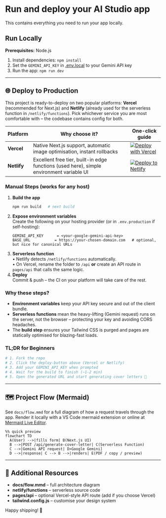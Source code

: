 # Run and deploy your AI Studio app

This contains everything you need to run your app locally.

## Run Locally

**Prerequisites:**  Node.js


<!-- @import "[TOC]" {cmd="toc" depthFrom=1 depthTo=6 orderedList=false} -->

1. Install dependencies:
   `npm install`
2. Set the `GEMINI_API_KEY` in [.env.local](.env.local) to your Gemini API key
3. Run the app:
   `npm run dev`

---

## 🌐 Deploy to Production

This project is ready-to-deploy on two popular platforms: **Vercel** (recommended for Next.js) and **Netlify** (already used for the serverless function in `/netlify/functions`).  Pick whichever service you are most comfortable with – the codebase contains config for both.

| Platform | Why choose it? | One-click guide |
|----------|----------------|-----------------|
| **Vercel** | Native Next.js support, automatic image optimisation, instant rollbacks | [![Deploy with Vercel](https://vercel.com/button)](https://vercel.com/import/project?template=https://github.com/your-username/AI-Personalized-Cover-Letter) |
| **Netlify** | Excellent free tier, built-in edge functions (used here), simple environment variable UI | [![Deploy to Netlify](https://www.netlify.com/img/deploy/button.svg)](https://app.netlify.com/start/deploy?repository=https://github.com/your-username/AI-Personalized-Cover-Letter) |

### Manual Steps (works for **any** host)

1. **Build the app**  
   ```bash
   npm run build   # next build
   ```
2. **Expose environment variables**  
   Create the following on your hosting provider (or in `.env.production` if self-hosting):
   ```env
   GEMINI_API_KEY      = <your-google-gemini-api-key>
   BASE_URL           = https://your-chosen-domain.com   # optional, but nice for canonical URLs
   ```
3. **Serverless function**  
   • Netlify detects `/netlify/functions` automatically.  
   • On Vercel, rename the folder to `/api` **or** create an API route in `pages/api` that calls the same logic.
4. **Deploy**  
   Commit & push – the CI on your platform will take care of the rest.

### Why these steps?

* **Environment variables** keep your API key secure and out of the client bundle.
* **Serverless functions** mean the heavy-lifting (Gemini request) runs on the server, not the browser – protecting your key and avoiding CORS headaches.
* The **build step** ensures your Tailwind CSS is purged and pages are statically optimised for blazing-fast loads.

### TL;DR for Beginners

```bash
# 1. Fork the repo
# 2. Click the deploy-button above (Vercel or Netlify)
# 3. Add your GEMINI_API_KEY when prompted
# 4. Wait for the build to finish (~1-2 min)
# 5. Open the generated URL and start generating cover letters 🎉
```

---

## 🗺️  Project Flow (Mermaid)

See `docs/flow.mmd` for a full diagram of how a request travels through the app.  Render it locally with a VS Code mermaid extension or online at [Mermaid Live Editor](https://mermaid.live).

```mermaid
%% quick preview
flowchart TD
  A(User) -->|fills form| B(Next.js UI)
  B -->|POST /api/generate-cover-letter| C(Serverless Function)
  C -->|Gemini API request| D>Google Gemini]
  D -->|response| C --> B -->|renders| E(PDF / copy / preview)
```

---

## 📖  Additional Resources

* **docs/flow.mmd** – full architecture diagram  
* **netlify/functions** – serverless source code  
* **pages/api** – optional Vercel-style API route (add if you choose Vercel)  
* **tailwind.config.js** – customise your design system

Happy shipping! 🚀
